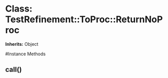 # Class: TestRefinement::ToProc::ReturnNoProc
**Inherits:** Object
    




#Instance Methods
## call() [](#method-i-call)

